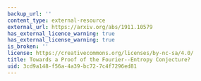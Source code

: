 ```yaml
---
backup_url: ''
content_type: external-resource
external_url: https://arxiv.org/abs/1911.10579
has_external_licence_warning: true
has_external_license_warning: true
is_broken: ''
license: https://creativecommons.org/licenses/by-nc-sa/4.0/
title: Towards a Proof of the Fourier--Entropy Conjecture?
uid: 3cd9a148-f56a-4a39-bc72-7c4f7296ed81
---
```

